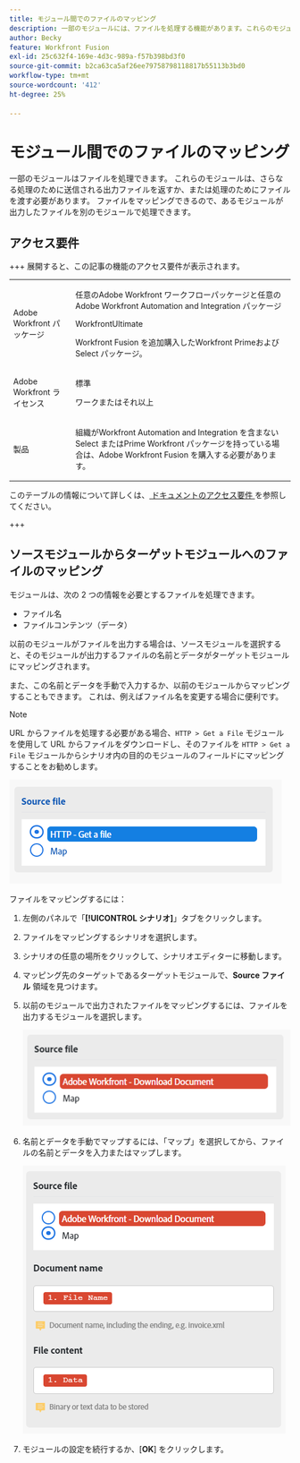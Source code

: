 ```yaml
---
title: モジュール間でのファイルのマッピング
description: 一部のモジュールには、ファイルを処理する機能があります。これらのモジュールは、さらなる処理のために送信される出力ファイルを返すことも、処理のためにファイルを渡すことを要求することもできます。これらのモジュールが連携してファイルを処理できるようにするには、相互にマッピングする必要があります。
author: Becky
feature: Workfront Fusion
exl-id: 25c632f4-169e-4d3c-989a-f57b398bd3f0
source-git-commit: b2ca63ca5af26ee79758798118817b55113b3bd0
workflow-type: tm+mt
source-wordcount: '412'
ht-degree: 25%

---
```


# モジュール間でのファイルのマッピング

一部のモジュールはファイルを処理できます。 これらのモジュールは、さらなる処理のために送信される出力ファイルを返すか、または処理のためにファイルを渡す必要があります。 ファイルをマッピングできるので、あるモジュールが出力したファイルを別のモジュールで処理できます。

## アクセス要件

+++ 展開すると、この記事の機能のアクセス要件が表示されます。

<table style="table-layout:auto">
 <col> 
 <col> 
 <tbody> 
  <tr> 
   <td role="rowheader">Adobe Workfront パッケージ</td> 
   <td> <p>任意のAdobe Workfront ワークフローパッケージと任意のAdobe Workfront Automation and Integration パッケージ</p><p>WorkfrontUltimate</p><p>Workfront Fusion を追加購入したWorkfront Primeおよび Select パッケージ。</p> </td> 
  </tr> 
  <tr data-mc-conditions=""> 
   <td role="rowheader">Adobe Workfront ライセンス</td> 
   <td> <p>標準</p><p>ワークまたはそれ以上</p> </td> 
  </tr> 
  <tr> 
   <td role="rowheader">製品</td> 
   <td>
   <p>組織がWorkfront Automation and Integration を含まない Select またはPrime Workfront パッケージを持っている場合は、Adobe Workfront Fusion を購入する必要があります。</li></ul>
   </td> 
  </tr>
 </tbody> 
</table>

このテーブルの情報について詳しくは、[ ドキュメントのアクセス要件 ](/help/workfront-fusion/references/licenses-and-roles/access-level-requirements-in-documentation.md) を参照してください。

+++

## ソースモジュールからターゲットモジュールへのファイルのマッピング

モジュールは、次の 2 つの情報を必要とするファイルを処理できます。

* ファイル名
* ファイルコンテンツ（データ）

以前のモジュールがファイルを出力する場合は、ソースモジュールを選択すると、そのモジュールが出力するファイルの名前とデータがターゲットモジュールにマッピングされます。

また、この名前とデータを手動で入力するか、以前のモジュールからマッピングすることもできます。 これは、例えばファイル名を変更する場合に便利です。

>[!NOTE]
>
>URL からファイルを処理する必要がある場合、`HTTP > Get a File` モジュールを使用して URL からファイルをダウンロードし、そのファイルを `HTTP > Get a File` モジュールからシナリオ内の目的のモジュールのフィールドにマッピングすることをお勧めします。
>
>![ マップファイル ](assets/map-source-file.png)

ファイルをマッピングするには：

1. 左側のパネルで「**[!UICONTROL シナリオ]**」タブをクリックします。
1. ファイルをマッピングするシナリオを選択します。
1. シナリオの任意の場所をクリックして、シナリオエディターに移動します。
1. マッピング先のターゲットであるターゲットモジュールで、**Source ファイル** 領域を見つけます。
1. 以前のモジュールで出力されたファイルをマッピングするには、ファイルを出力するモジュールを選択します。

   ![Workfront ダウンロード ドキュメント ](assets/wf-download-document.png)

1. 名前とデータを手動でマップするには、「マップ」を選択してから、ファイルの名前とデータを入力またはマップします。

   ![ マップオプションを使用 ](assets/use-the-map-option.png)

1. モジュールの設定を続行するか、[**OK**] をクリックします。
